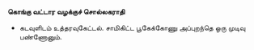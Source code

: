 **கொங்கு வட்டார வழக்குச் சொல்லகராதி**
- கடவுளிடம் உத்தரவுகேட்டல். சாமிகிட்ட பூகேக்கோணு அப்புறந்தெ ஒரு முடிவு பண்ணோனும்.

